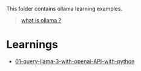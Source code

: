 This folder contains ollama learning examples.
> [what is ollama ?](https://python.langchain.com/v0.1/docs/integrations/llms/ollama/)

# Learnings

- [01-query-llama-3-with-openai-API-with-python](./01-query-llama-3-with-openai-API-with-python/Readme.md)
